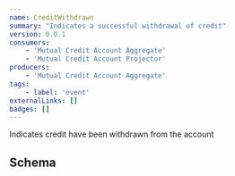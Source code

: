 ```yaml
---
name: CreditWithdrawn
summary: "Indicates a successful withdrawal of credit"
version: 0.0.1
consumers:
    - 'Mutual Credit Account Aggregate'
    - 'Mutual Credit Account Projector'
producers:
    - 'Mutual Credit Account Aggregate'
tags:
    - label: 'event'
externalLinks: []
badges: []
---
```

Indicates credit have been withdrawn from the account

<Mermaid />

## Schema
<SchemaViewer />